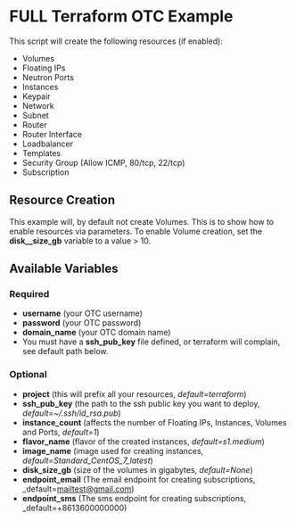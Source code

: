 # FULL Terraform OTC Example

This script will create the following resources (if enabled):
* Volumes
* Floating IPs
* Neutron Ports
* Instances
* Keypair
* Network
* Subnet
* Router
* Router Interface
* Loadbalancer
* Templates
* Security Group (Allow ICMP, 80/tcp, 22/tcp)
* Subscription

## Resource Creation

This example will, by default not create Volumes. This is to show how to enable resources via parameters. To enable Volume creation, set the **disk_\_size\_gb** variable to a value > 10.

## Available Variables

### Required

* **username** (your OTC username)
* **password** (your OTC password)
* **domain\_name** (your OTC domain name)
* You must have a **ssh\_pub\_key** file defined, or terraform will complain, see default path below.

### Optional
* **project** (this will prefix all your resources, _default=terraform_)
* **ssh\_pub\_key** (the path to the ssh public key you want to deploy, _default=~/.ssh/id\_rsa.pub_)
* **instance\_count** (affects the number of Floating IPs, Instances, Volumes and Ports, _default=1_)
* **flavor\_name** (flavor of the created instances, _default=s1.medium_)
* **image\_name** (image used for creating instances, _default=Standard\_CentOS\_7\_latest_)
* **disk\_size\_gb** (size of the volumes in gigabytes, _default=None_)
* **endpoint\_email** (The email endpoint for creating subscriptions, _default=mailtest@gmail.com)
* **endpoint\_sms** (The sms endpoint for creating subscriptions, _default=+8613600000000)
